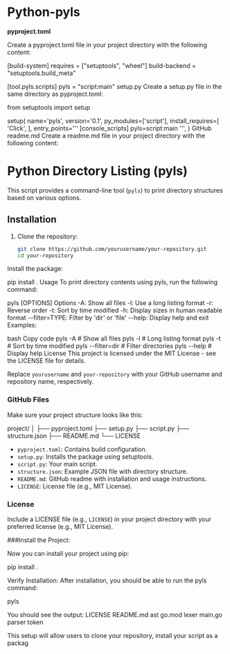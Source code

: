 # Python-pyls

**pyproject.toml**

Create a pyproject.toml file in your project directory with the following content:


[build-system]
requires = ["setuptools", "wheel"]
build-backend = "setuptools.build_meta"

[tool.pyls.scripts]
pyls = "script:main"
setup.py
Create a setup.py file in the same directory as pyproject.toml:


from setuptools import setup

setup(
    name='pyls',
    version='0.1',
    py_modules=['script'],
    install_requires=[
        'Click',
    ],
    entry_points='''
        [console_scripts]
        pyls=script:main
    ''',
)
GitHub readme.md
Create a readme.md file in your project directory with the following content:


# Python Directory Listing (pyls)

This script provides a command-line tool (`pyls`) to print directory structures based on various options.

## Installation

1. Clone the repository:

   ```bash
   git clone https://github.com/yourusername/your-repository.git
   cd your-repository
Install the package:


pip install .
Usage
To print directory contents using pyls, run the following command:


pyls [OPTIONS]
Options
-A: Show all files
-l: Use a long listing format
-r: Reverse order
-t: Sort by time modified
-h: Display sizes in human readable format
--filter=TYPE: Filter by 'dir' or 'file'
--help: Display help and exit
Examples:

bash
Copy code
pyls -A            # Show all files
pyls -l            # Long listing format
pyls -t            # Sort by time modified
pyls --filter=dir  # Filter directories
pyls --help        # Display help
License
This project is licensed under the MIT License - see the LICENSE file for details.


Replace `yourusername` and `your-repository` with your GitHub username and repository name, respectively.

### GitHub Files

Make sure your project structure looks like this:

project/
│
├── pyproject.toml
├── setup.py
├── script.py
├── structure.json
├── README.md
└── LICENSE


- `pyproject.toml`: Contains build configuration.
- `setup.py`: Installs the package using setuptools.
- `script.py`: Your main script.
- `structure.json`: Example JSON file with directory structure.
- `README.md`: GitHub readme with installation and usage instructions.
- `LICENSE`: License file (e.g., MIT License).

### License

Include a LICENSE file (e.g., `LICENSE`) in your project directory with your preferred license (e.g., MIT License).


###Install the Project:

Now you can install your project using pip:


pip install .

Verify Installation:
After installation, you should be able to run the pyls command:


pyls

You should see the output:
LICENSE
README.md
ast
go.mod
lexer
main.go
parser
token




This setup will allow users to clone your repository, install your script as a packag
